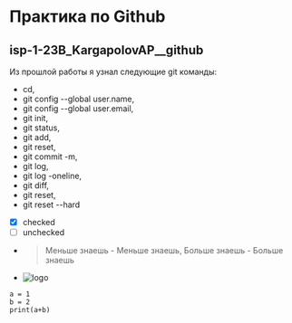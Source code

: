 # Практика по Github
## isp-1-23B_KargapolovAP__github
Из прошлой работы я узнал следующие git
команды: 
* cd,
* git config --global user.name,
* git config --global user.email,
* git init,
* git status,
* git add,
* git reset,
* git commit -m,
* git log,
* git log -oneline,
* git diff,
* git reset,
* git reset --hard
* [x] checked
* [ ] unchecked
* > Меньше знаешь - Меньше знаешь, Больше знаешь - Больше знаешь
* ![logo](https://www.bellanaija.com/wp-content/uploads/2013/07/DBanj-Hennessy-Artistry-2013-1.jpg "Логотип Файзали")
```
a = 1
b = 2
print(a+b)
```